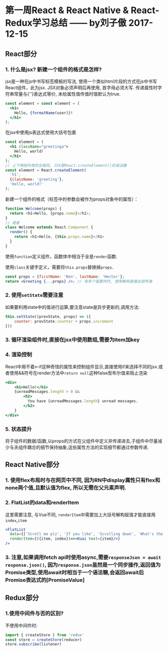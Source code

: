 # 第一周React & React Native & React-Redux学习总结 —— by刘子傲 2017-12-15

## React部分
### 1. 什么是jsx? 新建一个组件的格式是怎样?

jsx是一种在js中书写标签模板的写法, 使用一个类似html片段的方式在js中书写React组件，此为jsx.
JSX对象必须声明后再使用, 首字母必须大写. 传递属性时字符串常量与{''}表达式等价, 未给属性值传值时值默认为true.
```jsx
const element = const element = (
  <h1>
    Hello, {formatName(user)}!
  </h1>
);
```

在jsx中使用js表达式使用大括号包裹
```jsx
const element = (
  <h1 className="greetinga">
    Hello, world!
  </h1>
);
// 上下两段作用完全相同, JSX是React.createElement()的语法糖
const element = React.createElement(
  'h1',
  {className: 'greeting'},
  'Hello, world!'
);
```

新建一个组件的格式（标签中的参数会被作为props对象中的属性）：
```js
function Welcome(props) {
  return <h1>Hello, {props.name}</h1>;
}
// 或者
class Welcome extends React.Component {
  render() {
    return <h1>Hello, {this.props.name}</h1>
  }
}
```
使用`function`定义组件，函数体中相当于全是`render`函数.

使用`class`关键字定义，需要将`this.props`替换掉`props`.
```jsx
const props = {firstName: 'Ben', lastName: 'Hector'};
return <Greeting {...props} />; // 有多个值要传时, 使用解构直接全部传递
```
### 2. 使用`setState`需要注意
如果要利用state中的值进行运算,要注意state是异步更新的,调用方法:
```jsx
this.setState((prevState, props) => ({
    counter: prevState.counter + props.increment 
}))
```
### 3. 循环渲染组件时,直接在jsx中使用数组,需要为item加key
### 4. 渲染控制
React中用不着v-if这种奇怪的属性来控制组件显示,直接使用if来选择不同的jsx.或者使用&&符号在render方法中`return null`这种false型布尔值来阻止渲染
```jsx
<div>
    <h1>Hello!</h1>
    {unreadMessages.length > 0 &&
        <h2>
          You have {unreadMessages.length} unread messages.
        </h2>
    }
</div>
```
### 5. 状态提升
将子组件的数据/函数,以props的方式在父组件中定义并传递进去,子组件中尽量减少与夫组件耦合的细节保持抽象,这些属性方法的实现细节都通过参数传递.

## React Native部分
### 1. 使用flex布局时与在网页中不同, 因为RN中display属性只有flex和none两个值,且默认值为flex, 所以无需在父元素声明.
### 2. FlatList的data和renderItem
这里需要注意, 与Vue不同, `renderItem`中需要加上大括号解构赋值才能直接用`index`,`item`
```jsx
<FlatList
  data={['Scroll me plz', 'If you like', 'Scrolling down', `What's the best`]}
  renderItem={({item, index})=><Kuai text={item}/>}
/>
```
### 3. 注意,如果调用fetch api时使用async,需要`responseJson = await response.json()`, 因为`response.json`虽然是一个同步操作,返回值为Promise类型,使用await时相当于一个语法糖,会返回await后Promise表达式的[PromiseValue]

## Redux部分
### 1.使用中间件与否的区别?
不使用中间件时:
```js
import { createStore } from 'redux'
const store = createStore(reducer) 
store.subscribe(listener)
```